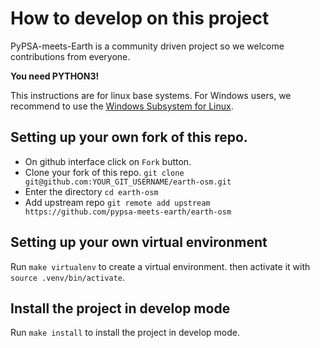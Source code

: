 # How to develop on this project

PyPSA-meets-Earth is a community driven project so we welcome contributions from everyone.

**You need PYTHON3!**

This instructions are for linux base systems.
For Windows users, we recommend to use the [Windows Subsystem for Linux](https://docs.microsoft.com/en-us/windows/wsl/install-win10).

## Setting up your own fork of this repo.

- On github interface click on `Fork` button.
- Clone your fork of this repo. `git clone git@github.com:YOUR_GIT_USERNAME/earth-osm.git`
- Enter the directory `cd earth-osm`
- Add upstream repo `git remote add upstream https://github.com/pypsa-meets-earth/earth-osm`

## Setting up your own virtual environment

Run `make virtualenv` to create a virtual environment.
then activate it with `source .venv/bin/activate`.

## Install the project in develop mode

Run `make install` to install the project in develop mode.

